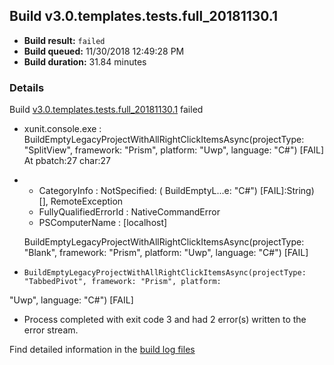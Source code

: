 ## Build v3.0.templates.tests.full_20181130.1
- **Build result:** `failed`
- **Build queued:** 11/30/2018 12:49:28 PM
- **Build duration:** 31.84 minutes
### Details
Build [v3.0.templates.tests.full_20181130.1](https://winappstudio.visualstudio.com/web/build.aspx?pcguid=a4ef43be-68ce-4195-a619-079b4d9834c2&builduri=vstfs%3a%2f%2f%2fBuild%2fBuild%2f26654) failed

+ xunit.console.exe :     BuildEmptyLegacyProjectWithAllRightClickItemsAsync(projectType: "SplitView", framework: 
"Prism", platform: "Uwp", language: "C#") [FAIL]
At pbatch:27 char:27
+ 
    + CategoryInfo          : NotSpecified: (    BuildEmptyL...e: "C#") [FAIL]:String) [], RemoteException
    + FullyQualifiedErrorId : NativeCommandError
    + PSComputerName        : [localhost]
 
    BuildEmptyLegacyProjectWithAllRightClickItemsAsync(projectType: "Blank", framework: "Prism", platform: "Uwp", 
language: "C#") [FAIL]

+     BuildEmptyLegacyProjectWithAllRightClickItemsAsync(projectType: "TabbedPivot", framework: "Prism", platform: 
"Uwp", language: "C#") [FAIL]

+ Process completed with exit code 3 and had 2 error(s) written to the error stream.

Find detailed information in the [build log files](https://uwpctdiags.blob.core.windows.net/buildlogs/v3.0.templates.tests.full_20181130.1_logs.zip)
